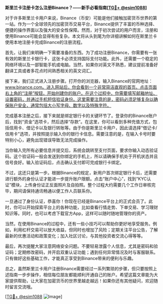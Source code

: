 **斯里兰卡注册卡怎么注册Binance？——新手必看指南[[TG💪+ @esim1088](https://t.me/s/esim1088)]**

对于许多斯里兰卡用户来说，Binance（币安）可能是他们接触加密货币世界的第一站。作为一个全球领先的加密货币交易平台，Binance提供了丰富的币种选择、便捷的操作界面以及强大的安全性保障。然而，对于初次尝试的用户而言，注册和使用Binance可能会显得有些复杂。本文将从头到尾为你详细讲解如何在斯里兰卡使用本地注册卡完成Binance的注册流程。

首先，让我们来明确一下需要准备的东西。为了成功注册Binance，你需要有一张有效的斯里兰卡银行卡，这张卡必须支持国际支付功能。此外，还需要一个稳定的网络环境以及一部智能手机或电脑。当然，如果你对英文不熟悉，建议提前准备好翻译工具或者多花点时间熟悉相关的英文词汇。

接下来，我们正式进入注册步骤。打开你的浏览器，输入Binance的官网地址：www.binance.com。进入网站后，你会看到一个非常简洁直观的首页。点击页面右上角的“注册”按钮，开始创建你的账户。在这个过程中，你需要填写邮箱地址、设置密码，并通过手机短信验证身份。这里需要注意的是，密码必须足够复杂以确保账户安全，通常包括大小写字母、数字以及特殊字符。

完成基本注册之后，接下来就是绑定银行卡的关键环节了。登录你的Binance账户后，找到“资金”选项卡，然后选择“存款”。在这里，你可以看到多种充值方式，包括信用卡、借记卡以及银行转账等。由于你是斯里兰卡用户，因此请选择“借记卡/信用卡”选项，并按照提示输入你的银行卡信息。需要注意的是，在输入卡号时要特别小心，避免出现错误导致无法完成操作。

当你输入完所有必要信息并提交后，系统会跳转至支付页面，要求你输入动态验证码。这个验证码一般会发送到你绑定的手机上，所以请确保手机处于开机状态并且信号良好。输入验证码后，点击确认支付即可完成银行卡绑定。

不过，这还只是第一步。根据Binance的规定，新用户首次绑定银行卡后，还需要进行额外的身份认证才能进一步提升账户限额。点击“账户中心”，找到“KYC认证”模块，上传身份证正反面照片及自拍照。整个过程大约需要几个工作日审核完毕，期间请保持通讯畅通以便工作人员联系你。

一旦通过了身份认证，恭喜你！你现在已经是Binance平台上的正式会员了。此时，你可以开始探索平台上的各种功能，比如查看行情走势、下单交易、学习理财知识等。同时，也可以考虑下载官方App，这样可以随时随地管理你的资产。

当然，在使用Binance的过程中，还有一些小技巧可以帮助你更好地享受服务。例如，利用杠杆交易可以放大收益，但同时也增加了风险；定期关注平台公告，了解最新的优惠活动和政策变化；加入社区讨论，与其他投资者交流心得等等。

最后，再次提醒大家注意网络安全问题。不要轻易泄露个人信息，尤其是密码和验证码；定期修改密码，并开启双重认证功能；遇到任何异常情况及时与客服联系。只有做好这些基础工作，才能真正享受到Binance带来的便利与乐趣。

总之，虽然斯里兰卡用户注册Binance需要经过一系列繁琐的步骤，但只要按照上述指南一步步操作，相信每位朋友都能顺利开通自己的账户。希望这篇文章能为大家提供帮助，让大家在加密货币的世界里越走越远！如果你还有其他疑问，欢迎随时留言交流哦。

[[TG💪+ @esim1088](https://t.me/s/esim1088) ![Image](https://i.postimg.cc/4NQfJmqS/Snipaste-2025-05-13-00-14-12.png)]